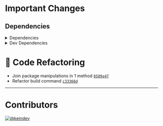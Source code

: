 # Important Changes

## Dependencies

<details>
<summary>Dependencies</summary>

- Bumped **[package-json-helper](https://www.npmjs.com/package/package-json-helper/v/4.0.0)** from `3.0.4` to `4.0.0`
- Bumped **[tasktree-cli](https://www.npmjs.com/package/tasktree-cli/v/6.0.0)** from `5.1.0` to `6.0.0`
- Bumped **[yargs](https://www.npmjs.com/package/yargs/v/17.3.1)** from `17.3.0` to `17.3.1`

</details>

<details>
<summary>Dev Dependencies</summary>

- Added **[figma-portal](https://www.npmjs.com/package/figma-portal/v/0.10.1)** with `^0.10.1`
- Bumped **[@tagproject/ts-package-shared-config](https://www.npmjs.com/package/@tagproject/ts-package-shared-config/v/6.4.0)** from `6.2.1` to `6.4.0`
- Bumped **[@types/jest](https://www.npmjs.com/package/@types/jest/v/27.4.0)** from `27.0.3` to `27.4.0`
- Bumped **[@types/node](https://www.npmjs.com/package/@types/node/v/17.0.8)** from `17.0.1` to `17.0.8`
- Bumped **[@typescript-eslint/eslint-plugin](https://www.npmjs.com/package/@typescript-eslint/eslint-plugin/v/5.9.0)** from `5.8.0` to `5.9.0`
- Bumped **[@typescript-eslint/parser](https://www.npmjs.com/package/@typescript-eslint/parser/v/5.9.0)** from `5.8.0` to `5.9.0`
- Bumped **[babel-jest](https://www.npmjs.com/package/babel-jest/v/27.4.6)** from `27.4.5` to `27.4.6`
- Bumped **[cspell](https://www.npmjs.com/package/cspell/v/5.15.1)** from `5.13.4` to `5.15.1`
- Bumped **[eslint](https://www.npmjs.com/package/eslint/v/8.6.0)** from `8.5.0` to `8.6.0`
- Bumped **[eslint-plugin-import](https://www.npmjs.com/package/eslint-plugin-import/v/2.25.4)** from `2.25.3` to `2.25.4`
- Bumped **[eslint-plugin-jest](https://www.npmjs.com/package/eslint-plugin-jest/v/25.3.4)** from `25.3.0` to `25.3.4`
- Bumped **[ghinfo](https://www.npmjs.com/package/ghinfo/v/3.0.1)** from `2.0.3` to `3.0.1`
- Bumped **[jest](https://www.npmjs.com/package/jest/v/27.4.7)** from `27.4.5` to `27.4.7`
- Removed **[@types/yargs](https://www.npmjs.com/package/@types/yargs/v/17.0.7)**, with `^17.0.7`

</details>

# :wrench: Code Refactoring

- Join package manipulations in 1 method [`8589a47`](https://github.com/keindev/standard-shared-config/commit/8589a47cfe9c9afbe80bbb00662e6076da508b4c)
- Refactor build command [`c33366d`](https://github.com/keindev/standard-shared-config/commit/c33366dfa4093eb78df107e20853a293cd3b0d06)

---

# Contributors

[![@keindev](https://avatars.githubusercontent.com/u/4527292?v=4&s=40)](https://github.com/keindev)
